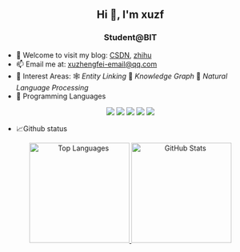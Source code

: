 <h2 align="center">Hi 👋, I'm xuzf</h3>
<h3 align="center">Student@BIT</h4>
<!-- <p align="left"> <img src="https://komarev.com/ghpvc/?username=xuzf-git" alt="xuzf-git" /> </p> -->


- :pencil: Welcome to visit my blog: [CSDN](https://blog.csdn.net/qq_43586043), [zhihu](https://www.zhihu.com/people/xiao-fei-28-72-38)
- :mailbox: Email me at: <xuzhengfei-email@qq.com>
- :rainbow: Interest Areas: :spider_web: *Entity Linking* :mag_right: *Knowledge Graph* :book: *Natural Language Processing* 
- :hammer: Programming Languages
<!-- * Frontend and Backend Web Development -->
<div align="center">
  <img src="https://img.shields.io/badge/Editor-VsCode-informational?style=flat&logo=visual-studio-code&logoColor=white&color=33ADFF">
  <img src="https://img.shields.io/badge/Code-Python-informational?style=flat&logo=python&logoColor=white&color=33ADFF">
  <img src="https://img.shields.io/badge/Code-Cpp-informational?style=flat&logo=C&logoColor=white&color=33ADFF">
  <img src="https://img.shields.io/badge/Tools-Anaconda-informational?style=flat&logo=Anaconda&logoColor=white&color=33ADFF">
  <img src="https://img.shields.io/badge/Tools-Git-informational?style=flat&logo=git&logoColor=white&color=33ADFF">
</div>

- 📈Github status
<p align="center">
    <a href="https://github.com/anuraghazra/github-readme-stats">
        <img src="https://github-readme-stats.vercel.app/api/top-langs/?username=xuzf-git&layout=compact&theme=onedark&bg_color=22272e00&hide_border=true&langs_count=6&hide=html,css" alt="Top Languages" title="Top Languages" height="200"/>
    </a>
    <a href="https://github.com/anuraghazra/github-readme-stats">
        <img src="https://github-readme-stats.vercel.app/api?username=xuzf-git&show_icons=true&theme=onedark&bg_color=22272e00&hide_border=true&hide_rank=true&include_all_commits=true&custom_title=xuzf's+GitHub+Stats&disable_animations=true" alt="GitHub Stats" title="GitHub Stats" height="200"/>
    </a>
</p>


<!-- - ⚡ C++ / Python
- 🔭 I’m currently working on ...
- 🌱 I’m currently learning ...
- 👯 I’m looking to collaborate on ...
- 🤔 I’m looking for help with ...
- 💬 Ask me about ...
- 📫 How to reach me: ...
- 😄 Pronouns: ...
- ⚡ Fun fact: ... -->